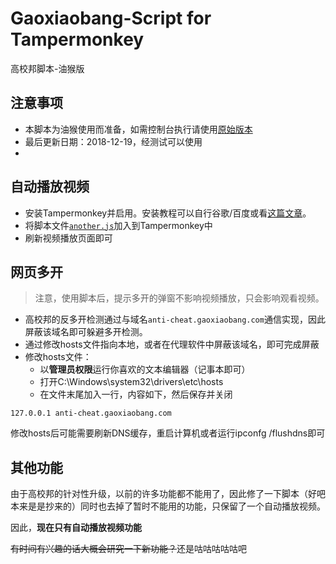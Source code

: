 # Gaoxiaobang-Script for Tampermonkey
高校邦脚本-油猴版

## 注意事项
  * 本脚本为油猴使用而准备，如需控制台执行请使用[原始版本](https://github.com/Tyrone2333/Gaoxiaobang-Script)
  * 最后更新日期：2018-12-19，经测试可以使用
  *
## 自动播放视频

- 安装Tampermonkey并启用。安装教程可以自行谷歌/百度或看[这篇文章](https://sspai.com/post/40485)。
- 将脚本文件[`another.js`](https://github.com/blackapodidae/Gaoxiaobang-Script/blob/master/another.js)加入到Tampermonkey中
- 刷新视频播放页面即可

## 网页多开

> 注意，使用脚本后，提示多开的弹窗不影响视频播放，只会影响观看视频。

- 高校邦的反多开检测通过与域名`anti-cheat.gaoxiaobang.com`通信实现，因此屏蔽该域名即可躲避多开检测。
- 通过修改hosts文件指向本地，或者在代理软件中屏蔽该域名，即可完成屏蔽
- 修改hosts文件：
  - 以**管理员权限**运行你喜欢的文本编辑器（记事本即可）
  - 打开C:\Windows\system32\drivers\etc\hosts
  - 在文件末尾加入一行，内容如下，然后保存并关闭
 
 ```
 127.0.0.1 anti-cheat.gaoxiaobang.com
 ```
 
 修改hosts后可能需要刷新DNS缓存，重启计算机或者运行ipconfg /flushdns即可
 
 ## 其他功能
 
 由于高校邦的针对性升级，以前的许多功能都不能用了，因此修了一下脚本（好吧本来是是抄来的）同时也去掉了暂时不能用的功能，只保留了一个自动播放视频。
 
 因此，**现在只有自动播放视频功能**
 
 ~~有时间有兴趣的话大概会研究一下新功能？~~还是咕咕咕咕咕吧
